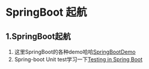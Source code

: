 # SpringBoot 起航
## 1.SpringBoot起航
1.  这里SpringBoot的各种demo哈哈[SpringBootDemo](https://howtodoinjava.com/spring-boot/spring-boot-tutorial-with-hello-world-example/)
2.  Spring-boot Unit test学习一下[Testing in Spring Boot](https://www.baeldung.com/spring-boot-testing)
    